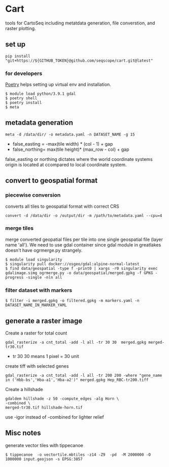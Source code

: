 # Cart

tools for CartoSeq including metatdata generation, file converstion, and raster plotting.

## set up

```
pip install "git+https://${GITHUB_TOKEN}@github.com/seqscope/cart.git@latest"
```

### for developers
[Poetry](https://python-poetry.org/) helps setting up virtual env and installation.

```
$ module load python/3.9.1 gdal
$ poetry shell
$ poetry install
$ meta
```


## metadata generation

```
meta -d /data/dir/ -o metadata.yaml -n DATASET_NAME -g 15
```

* false_easting = -max(tile width) * (col - 1) + gap
* false_northing=  max(tile height)* (max_row - col) + gap

false_easting or northing dictates where the world coordinate systems origin is located at ccompared to local coordinate system.


## convert to geospatial format 


### piecewise conversion

converts all tiles to geospatial format with correct CRS

```
convert -d /data/dir -o /output/dir -m /path/to/metadata.yaml --cpu=4 
```

### merge tiles

merge converted geopatial files per tile into one single geospatial file (layer name 'all'). We need to use gdal container since gdal module in greatlakes doesn't have ogrmerge.py strangely.

```
$ module load singularity
$ singularity pull docker://osgeo/gdal:alpine-normal-latest
$ find data/geospatial -type f -print0 | xargs -r0 singularity exec gdalimage.simg ogrmerge.py -o data/geospatial/merged.gpkg -f GPKG -progress -single -nln all   
```

### filter dataset with markers

```
$ filter -i merged.gpkg -o filtered.gpkg -m markers.yaml -n DATASET_NAME_IN_MARKER_YAML
```


## generate a raster image

Create a raster for total count
```
gdal_rasterize -a cnt_total -add -l all -tr 30 30  merged.gpkg merged-tr30.tif
```
* tr 30 30 means 1 pixel = 30 unit

create tiff with selected genes
```
gdal_rasterize -a cnt_total -add -l all -tr 200 200 -where "gene_name in ('Hbb-bs','Hba-a1','Hba-a2')" merged.gpkg Hep_RBC-tr200.tiff
```

Create a hillshade

```
gdaldem hillshade -z 50 -compute_edges -alg Horn \
-combined \   
merged-tr30.tif hillshade-horn.tif 
```
use -igor instead of -combined for lighter relief

## Misc notes


generate vector tiles with tippecanoe
```
$ tippecanoe  -o vectortile.mbtiles -z14 -Z9  -pd  -M 2000000 -O 1000000 input.geojson -s EPSG:3857
```
